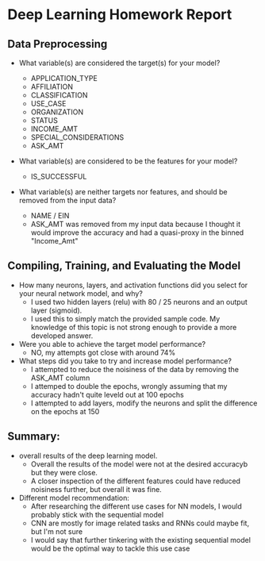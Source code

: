 # Deep Learning Homework Report

## Data Preprocessing

* What variable(s) are considered the target(s) for your model?
	* APPLICATION_TYPE
	* AFFILIATION
	* CLASSIFICATION
	* USE_CASE
	* ORGANIZATION
	* STATUS
	* INCOME_AMT
	* SPECIAL_CONSIDERATIONS
	* ASK_AMT
* What variable(s) are considered to be the features for your model?
	* IS_SUCCESSFUL

* What variable(s) are neither targets nor features, and should be removed from the input data?
	* NAME / EIN
	* ASK_AMT was removed from my input data because I thought it would improve the accuracy and had a quasi-proxy in the binned "Income_Amt"

## Compiling, Training, and Evaluating the Model

* How many neurons, layers, and activation functions did you select for your neural network model, and why?
	* I used two hidden layers (relu) with 80 / 25 neurons and an output layer (sigmoid).
	* I used this to simply match the provided sample code. My knowledge of this topic is not strong enough to provide a more developed answer.
* Were you able to achieve the target model performance?
	* NO, my attempts got close with around 74%
* What steps did you take to try and increase model performance?
	* I attempted to reduce the noisiness of the data by removing the ASK_AMT column
	* I attemped to double the epochs, wrongly assuming that my accuracy hadn't quite leveld out at 100 epochs
	* I attempted to add layers, modify the neurons and split the difference on the epochs at 150

## Summary:

* overall results of the deep learning model.
	* Overall the results of the model were not at the desired accuracyb but they were close.
	* A closer inspection of the different features could have reduced noisiness further, but overall it was fine.
* Different model recommendation:
	* After researching the different use cases for NN models, I would probably stick with the sequential model
	* CNN are mostly for image related tasks and RNNs could maybe fit, but I'm not sure
	* I would say that further tinkering with the existing sequential model would be the optimal way to tackle this use case
